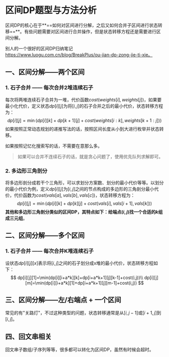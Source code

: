 # 区间DP题型与方法分析

区间DP的核心在于**==如何对区间进行分解，之后又如何合并子区间进行状态转移==**。有些问题需要对区间进行合并操作，但是状态转移方程还是需要进行区间分解。

别人的一个很好的区间DP归纳笔记 https://www.luogu.com.cn/blog/BreakPlus/ou-jian-dp-zong-jie-ti-xie。



## 一、区间分解——两个区间

### 1. 石子合并 —— 每次合并2堆连续石子

每次将两堆连续石子合并为一堆，代价函数$cost(weights[i],weights[j])$，如果要最小化代价，定义状态$dp[i][j]$为将$[i,j]$的石子合并之后的最小代价，状态转移方程为：
$$
dp[i][j]=\min(dp[i][k]+dp[k+1][j]+cost(weights[i:k],weights[k+1:j]))
$$
如果按照正常动态规划的递推写法的话，按照区间长度从小到大进行枚举并状态转移。

如果按照记忆化搜索写的话，不需要在意那么多。

> 如果可以合并不连续石子的话，就是贪心问题了，使用优先队列求解即可。

### 2. 多边形三角剖分

将多边形剖分成若干个三角形，可以求划分方案数、划分的最小代价等等。以划分的最小代价为例，定义$dp[i][j]$为$[i,j]$之间的节点构成的多边形的三角剖分最小代价，代价函数为$cost(vals[a],vals[b],vals[c])$，状态转移方程为：
$$
dp[i][j]=\min(dp[i][k]+dp[k][j]+cost(vals[i],vals[i+1],vals[k]))
$$
**其他和多边形三角剖分类似的区间DP，其特点如下：给端点$(i,j)$找一个合适的$k$组成三元组**。



## 二、区间分解——多个区间

### 1. 石子合并 —— 每次合并K堆连续石子

设状态$dp[i][j][x]$表示将$[i,j]$之间的石子划分成x堆的最小代价，状态转移方程如下：
$$
dp[i][j][1]=\min(dp[i][i+a*k][k]+dp[i+a*k+1][j][k-1]+cost(i,j))\\
dp[i][j][m]=\min(dp[i][i+a*k][1]+dp[i+a*k+1][j][m-1]+cost(i,j))
$$


## 三、区间分解——左/右端点 + 一个区间

常见的有"关路灯"，不过这种类型的问题，状态转移通常是从$[i,j-1]$或$[i+1,j]$到$[i,j]$。



## 四、回文串相关

回文串子数组/子序列等等，很多都可以转化为区间DP，虽然有时候会超时。